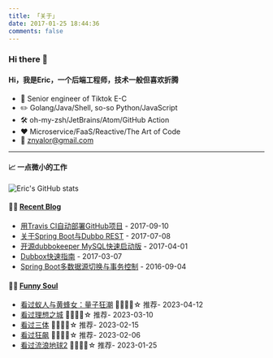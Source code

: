 ```yaml
---
title: 「关于」
date: 2017-01-25 18:44:36
comments: false
---
```


### Hi there 👋

#### Hi，我是Eric，一个后端工程师，技术一般但喜欢折腾

- :briefcase: Senior engineer of Tiktok E-C<br/>
- :pencil2: Golang/Java/Shell, so-so Python/JavaScript<br/>
- :hammer_and_wrench: oh-my-zsh/JetBrains/Atom/GitHub Action<br/>
- :hearts: Microservice/FaaS/Reactive/The Art of Code<br/>
- :email: znyalor@gmail.com<br/>

---

#### 📈 一点微小的工作

![Eric's GitHub stats](https://github-readme-stats.vercel.app/api?username=zylele&show_icons=true&count_private=true&theme=vue)

#### 🤹‍♀️ <a href="https://zylele.github.io/" target="_blank">Recent Blog</a>

<!-- START_SECTION:blog -->
* <a href='https://zylele.github.io/2017/09/10/%E7%94%A8Travis%20CI%E8%87%AA%E5%8A%A8%E9%83%A8%E7%BD%B2GitHub%E9%A1%B9%E7%9B%AE/' target='_blank'>用Travis CI自动部署GitHub项目</a> - 2017-09-10
* <a href='https://zylele.github.io/2017/07/08/%E5%85%B3%E4%BA%8ESpring%20Boot%E4%B8%8EDubbo%20REST/' target='_blank'>关于Spring Boot与Dubbo REST</a> - 2017-07-08
* <a href='https://zylele.github.io/2017/04/01/%E4%BA%8C%E6%AC%A1%E5%BC%80%E6%BA%90dubbokeeper%20MySQL%E5%BF%AB%E9%80%9F%E5%90%AF%E5%8A%A8%E7%89%88/' target='_blank'>开源dubbokeeper MySQL快速启动版</a> - 2017-04-01
* <a href='https://zylele.github.io/2017/03/07/dubbox%E5%BF%AB%E9%80%9F%E6%8C%87%E5%8D%97/' target='_blank'>Dubbox快速指南</a> - 2017-03-07
* <a href='https://zylele.github.io/2016/09/04/Spring%20Boot%E5%A4%9A%E6%95%B0%E6%8D%AE%E6%BA%90%E5%88%87%E6%8D%A2%E4%B8%8E%E4%BA%8B%E5%8A%A1%E6%8E%A7%E5%88%B6/' target='_blank'>Spring Boot多数据源切换与事务控制</a> - 2016-09-04
<!-- END_SECTION:blog -->

#### 🤾‍♂️ <a href="https://movie.douban.com/people/znyalor/collect" target="_blank">Funny Soul</a>

<!-- START_SECTION:douban -->
* <a href='http://movie.douban.com/subject/34610636/' target='_blank'>看过蚁人与黄蜂女：量子狂潮</a> 🌟🌟🌟🌟☆ 推荐- 2023-04-12
* <a href='http://movie.douban.com/subject/35047559/' target='_blank'>看过理想之城</a> 🌟🌟🌟🌟☆ 推荐- 2023-03-10
* <a href='http://movie.douban.com/subject/26647087/' target='_blank'>看过三体</a> 🌟🌟🌟🌟☆ 推荐- 2023-02-15
* <a href='http://movie.douban.com/subject/35465232/' target='_blank'>看过狂飙</a> 🌟🌟🌟🌟☆ 推荐- 2023-02-06
* <a href='http://movie.douban.com/subject/35267208/' target='_blank'>看过流浪地球2</a> 🌟🌟🌟🌟☆ 推荐- 2023-01-25
<!-- END_SECTION:douban -->
